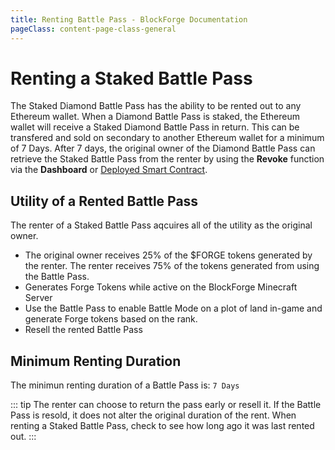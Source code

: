 ```yaml
---
title: Renting Battle Pass - BlockForge Documentation
pageClass: content-page-class-general
---
```


# Renting a Staked Battle Pass

The Staked Diamond Battle Pass has the ability to be rented out to any Ethereum wallet. When a Diamond Battle Pass is staked, the Ethereum wallet will receive a Staked Diamond Battle Pass in return. This can be transfered and sold on secondary to another Ethereum wallet for a minimum of 7 Days. After 7 days, the original owner of the Diamond Battle Pass can retrieve the Staked Battle Pass from the renter by using the **Revoke** function via the **Dashboard** or [Deployed Smart Contract](https://etherscan.io).


<!-- ## Requirements

1. Own a minimum of 1 Battle Pass NFT.

1. The Battle Pass NFT must be staked. -->


## Utility of a Rented Battle Pass

The renter of a Staked Battle Pass aqcuires all of the utility as the original owner.

* The original owner receives 25% of the $FORGE tokens generated by the renter. The renter receives 75% of the tokens generated from using the Battle Pass.
* Generates Forge Tokens while active on the BlockForge Minecraft Server
* Use the Battle Pass to enable Battle Mode on a plot of land in-game and generate Forge tokens based on the rank.
* Resell the rented Battle Pass



## Minimum Renting Duration

The minimun renting duration of a Battle Pass is: `7 Days`

::: tip
The renter can choose to return the pass early or resell it. If the Battle Pass is resold, it does not alter the original duration of the rent.
When renting a Staked Battle Pass, check to see how long ago it was last rented out.
:::

<!--
* When you stake your pass, it is transferred to a staking contract and a new staked pass is minted to your Ethereum Address -->

<!-- * The staked pass can then be rented to other users -->
